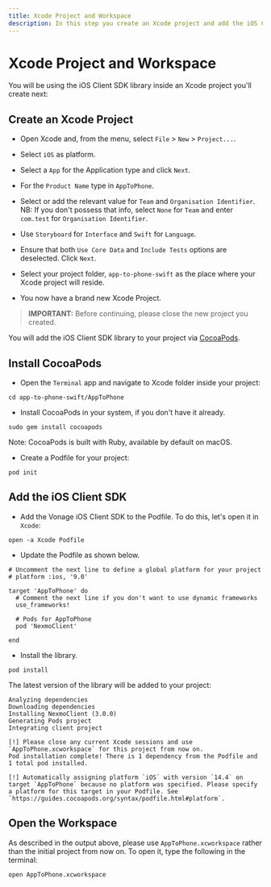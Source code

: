 ```yaml
---
title: Xcode Project and Workspace
description: In this step you create an Xcode project and add the iOS Client SDK library.
---
```


# Xcode Project and Workspace

You will be using the iOS Client SDK library inside an Xcode project you'll create next:


## Create an Xcode Project

* Open Xcode and, from the menu, select `File` > `New` > `Project...`.

* Select `iOS` as platform.

* Select a `App` for the Application type and click `Next`.

* For the `Product Name` type in `AppToPhone`.

* Select or add the relevant value for `Team` and `Organisation Identifier`. NB: If you don't possess that info, select `None` for `Team` and enter `com.test` for `Organisation Identifier`.

* Use `Storyboard` for `Interface` and `Swift` for `Language`. 

* Ensure that both `Use Core Data` and `Include Tests` options are deselected. Click `Next`.

* Select your project folder, `app-to-phone-swift` as the place where your Xcode project will reside.

* You now have a brand new Xcode Project.


> **IMPORTANT:** Before continuing, please close the new project you created.

You will add the iOS Client SDK library to your project via [CocoaPods](https://cocoapods.org/).

## Install CocoaPods

* Open the `Terminal` app and navigate to Xcode folder inside your project:

``` shell
cd app-to-phone-swift/AppToPhone
```

* Install CocoaPods in your system, if you don't have it already.

``` shell
sudo gem install cocoapods
```

Note: CocoaPods is built with Ruby, available by default on macOS.

* Create a Podfile for your project:

``` shell
pod init
```

## Add the iOS Client SDK

* Add the Vonage iOS Client SDK to the Podfile. To do this, let's open it in `Xcode`:

``` shell
open -a Xcode Podfile
```

* Update the Podfile as shown below.

```
# Uncomment the next line to define a global platform for your project
# platform :ios, '9.0'

target 'AppToPhone' do
  # Comment the next line if you don't want to use dynamic frameworks
  use_frameworks!

  # Pods for AppToPhone
  pod 'NexmoClient'

end
```

* Install the library.

``` shell
pod install
```

The latest version of the library will be added to your project:

```
Analyzing dependencies
Downloading dependencies
Installing NexmoClient (3.0.0)
Generating Pods project
Integrating client project

[!] Please close any current Xcode sessions and use `AppToPhone.xcworkspace` for this project from now on.
Pod installation complete! There is 1 dependency from the Podfile and 1 total pod installed.

[!] Automatically assigning platform `iOS` with version `14.4` on target `AppToPhone` because no platform was specified. Please specify a platform for this target in your Podfile. See `https://guides.cocoapods.org/syntax/podfile.html#platform`.
```

## Open the Workspace

As described in the output above, please use `AppToPhone.xcworkspace` rather than the initial project from now on. To open it, type the following in the terminal:

``` shell
open AppToPhone.xcworkspace
```
